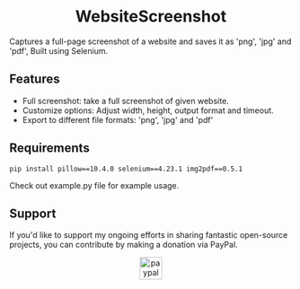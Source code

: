<h1 align="center" id="title">WebsiteScreenshot</h1>

<p id="description">Captures a full-page screenshot of a website and saves it as 'png', 'jpg' and 'pdf', Built using Selenium.</p>

<h2>Features</h2>

* Full screenshot: take a full screenshot of given website.
* Customize options: Adjust width, height, output format and timeout.
* Export to different file formats: 'png', 'jpg' and 'pdf'

<h2 align="left">Requirements</h2>

```
pip install pillow==10.4.0 selenium==4.23.1 img2pdf==0.5.1
```

<p>Check out example.py file for example usage.</p>

<h2 align="left">Support</h2>

<p align="left">If you'd like to support my ongoing efforts in sharing fantastic open-source projects, you can contribute by making a donation via PayPal.</p>

<div align="center">
  <a href="https://www.paypal.com/paypalme/iamironman0" target="_blank">
    <img src="https://img.shields.io/static/v1?message=PayPal&logo=paypal&label=&color=00457C&logoColor=white&labelColor=&style=flat" height="40" alt="paypal logo"  />
  </a>
</div>
